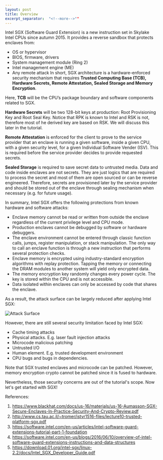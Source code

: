 ```yaml
---
layout: post
title: Overview
excerpt_separator:  "<!--more-->""
---
```


Intel SGX (Software Guard Extension) is a new instruction set in Skylake Intel CPUs since autumn 2015. It provides a reverse sandbox that protects enclaves from: 

- OS or hypervisor
- BIOS, firmware, drivers
- System management module (Ring 2)
- Intel management engine (ME)
- Any remote attack
In short, SGX architecture is a hardware-enforced security mechanism that requires **Trusted Computing Base (TCB), Hardware Secrets, Remote Attestation, Sealed Storage and Memory Encryption**.

Here, **TCB** will be the CPU’s package boundary and software components related to SGX.

**Hardware Secrets** will be two 128-bit keys at production: Root Provisioning Key and Root Seal Key. Notice that RPK is known to Intel and RSK is not, therefore most of he derived key are based on RSK. We will discuss this later in the tutorial.

**Remote Attestation** is enforced for the client to prove to the service provider that an enclave is running a given software, inside a given CPU, with a given security level, for a given Individual Software Vender (ISV). This is required before the service provider decides to provide requested secrets.

**Sealed Storage** is required to save secret data to untrusted media. Data and code inside enclaves are not secrets. They are just logics that are required to process the secret and most of them are open sourced or can be reverse engineered. Therefore, secrets are provisioned later by the service provider and should be stored out of the enclave through sealing mechanism when necessary (e.g. for future usage).

In summary, Intel SGX offers the following protections from known hardware and software attacks:

- Enclave memory cannot be read or written from outside the enclave regardless of the current privilege level and CPU mode.
- Production enclaves cannot be debugged by software or hardware debuggers. 
- The enclave environment cannot be entered through classic function calls, jumps, register manipulation, or stack manipulation. The only way to call an enclave function is through a new instruction that performs several protection checks.
- Enclave memory is encrypted using industry-standard encryption algorithms with replay protection. Tapping the memory or connecting the DRAM modules to another system will yield only encrypted data.
- The memory encryption key randomly changes every power cycle. The key is stored within the CPU and is not accessible.
- Data isolated within enclaves can only be accessed by code that shares the enclave.

As a result, the attack surface can be largely reduced after applying Intel SGX:

![Attack Surface](/hydeout/assets/pics/overview1.png)

However, there are still several security limitation faced by Intel SGX:

- Cache timing attacks
- Physical attacks. E.g. laser fault injection attacks
- Microcode malicious patching
- Untrusted I/O
- Human element. E.g. trusted development environment
- CPU bugs and bugs in dependencies.

Note that SGX trusted enclaves and microcode can be patched. However, memory encryption crypto cannot be patched since it is fused to hardware.

Nevertheless, those security concerns are out of the tutorial's scope. Now let's get started with SGX!

References:

1. https://www.blackhat.com/docs/us-16/materials/us-16-Aumasson-SGX-Secure-Enclaves-In-Practice-Security-And-Crypto-Review.pdf
2. http://www.cs.tau.ac.il/~tromer/istvr1516-files/lecture10-trusted-platform-sgx.pdf
3. https://software.intel.com/en-us/articles/intel-software-guard-extensions-tutorial-part-1-foundation
4. https://software.intel.com/en-us/blogs/2016/06/10/overview-of-intel-software-guard-extensions-instructions-and-data-structures
5. https://download.01.org/intel-sgx/linux-2.2/docs/Intel_SGX_Developer_Guide.pdf